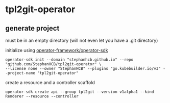 # tpl2git-operator

## generate project

must be in an empty directory (will not even let you have a .git directory)

initialize using [operator-framework/operator-sdk](https://github.com/operator-framework/operator-sdk)

```
operator-sdk init --domain "stephanhcb.github.io" --repo "github.com/StephanHCB/tpl2git-operator" \
--license none --owner "StephanHCB" --plugins "go.kubebuilder.io/v3" --project-name "tpl2git-operator"
```

create a resource and a controller scaffold

```
operator-sdk create api --group tpl2git --version v1alpha1 --kind Renderer --resource --controller
```




